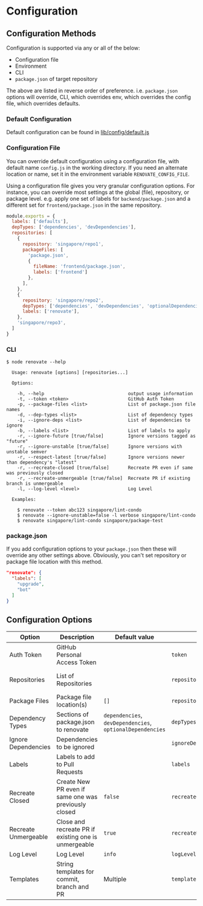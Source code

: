 # Configuration

## Configuration Methods

Configuration is supported via any or all of the below:
- Configuration file
- Environment
- CLI
- `package.json` of target repository

The above are listed in reverse order of preference.
i.e. `package.json` options will override, CLI, which overrides env, which overrides the config file, which overrides defaults.

### Default Configuration

Default configuration can be found in [lib/config/default.js](../lib/config/default.js)

### Configuration File

You can override default configuration using a configuration file, with default name `config.js` in the working directory. If you need an alternate location or name, set it in the environment variable `RENOVATE_CONFIG_FILE`.

Using a configuration file gives you very granular configuration options. For instance, you can override most settings at the global (file), repository, or package level. e.g. apply one set of labels for `backend/package.json` and a different set for `frontend/package.json` in the same repository.

```javascript
module.exports = {
  labels: ['defaults'],
  depTypes: ['dependencies', 'devDependencies'],
  repositories: [
    {
      repository: 'singapore/repo1',
      packageFiles: [
        'package.json',
        {
          fileName: 'frontend/package.json',
          labels: ['frontend']
        },
      ],
    },
    {
      repository: 'singapore/repo2',
      depTypes: ['dependencies', 'devDependencies', 'optionalDependencies'],
      labels: ['renovate'],
    },
    'singapore/repo3',
  ]
}
```

### CLI

```
$ node renovate --help

  Usage: renovate [options] [repositories...]

  Options:

    -h, --help                               output usage information
    -t, --token <token>                      GitHub Auth Token
    -p, --package-files <list>               List of package.json file names
    -d, --dep-types <list>                   List of dependency types
    -i, --ignore-deps <list>                 List of dependencies to ignore
    -b, --labels <list>                      List of labels to apply
    -r, --ignore-future [true/false]         Ignore versions tagged as "future"
    -r, --ignore-unstable [true/false]       Ignore versions with unstable semver
    -r, --respect-latest [true/false]        Ignore versions newer than dependency's "latest"
    -r, --recreate-closed [true/false]       Recreate PR even if same was previously closed
    -r, --recreate-unmergeable [true/false]  Recreate PR if existing branch is unmergeable
    -l, --log-level <level>                  Log Level

  Examples:

    $ renovate --token abc123 singapore/lint-condo
    $ renovate --ignore-unstable=false -l verbose singapore/lint-condo
    $ renovate singapore/lint-condo singapore/package-test
```

### package.json

If you add configuration options to your `package.json` then these will override any other settings above.
Obviously, you can't set repository or package file location with this method.

```json
"renovate": {
  "labels": [
    "upgrade",
    "bot"
  ]
}
```

## Configuration Options

| Option | Description | Default value | File | Environment | CLI |
|---------------------|---------------------------------------------------------|-----------------------------------------------------------|---------------------------|--------------------------|---------------------------|
| Auth Token | GitHub Personal Access Token |  | `token` | `GITHUB_TOKEN` | `--token` |
| Repositories | List of Repositories |  | `repositories` | `RENOVATE_REPOS` | Space-delimited arguments |
| Package Files | Package file location(s) | `[]` | `repository.packageFiles` | `RENOVATE_PACKAGE_FILES` | `--package-files` |
| Dependency Types | Sections of package.json to renovate | `dependencies`, `devDependencies`, `optionalDependencies` | `depTypes` | `RENOVATE_DEP_TYPES` | `--dep-types` |
| Ignore Dependencies | Dependencies to be ignored |  | `ignoreDeps` | `RENOVATE_IGNORE_DEPS` | `--ignore-deps` |
| Labels | Labels to add to Pull Requests |  | `labels` | `RENOVATE_LABELS` | `--labels` |
| Recreate Closed | Create New PR even if same one was previously closed | `false` | `recreateClosed` | `RENOVATE_RECREATE_CLOSED` | `--recreate-closed` |
| Recreate Unmergeable | Close and recreate PR if existing one is unmergeable | `true` | `recreateUnmergeable` | `RENOVATE_RECREATE_UNMERGEABLE` | `--recreate-unmergeable` |
| Log Level | Log Level | `info` | `logLevel` | `LOG_LEVEL` | `--log-level` |
| Templates | String templates for commit, branch and PR | Multiple | `templates` |  |  |
